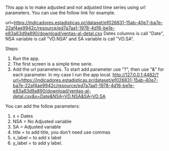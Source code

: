 This app is to make adjusted and not adjusted time series using url parameters. You can use the follow link for example.
 
url=https://indicadores.estadisticas.pr/dataset/ef026831-15ab-40e7-ba7e-22af4ae9942c/resource/ed7a7aa1-1978-4d16-be1e-e83a63d9a890/download/ventas-al-detal.csv
Dates columns is call "Date", NSA variable is call "VD.NSA" and SA variable is call "VD.SA".

Steps:
1. Run the app.
2. The first screen is a simple time serie.
3. Add the url parameters. To start add parameter use "?", then use "&" for each parameter. In my case I run the app local.
   http://127.0.0.1:4482/?url=https://indicadores.estadisticas.pr/dataset/ef026831-15ab-40e7-ba7e-22af4ae9942c/resource/ed7a7aa1-1978-4d16-be1e-e83a63d9a890/download/ventas-al-detal.csv&x=Date&NSA=VD.NSA&SA=VD.SA

You can add the follow parameters:
1. x = Dates
2. NSA = No Adjusted variable
3. SA = Adjusted variable
4. title = to add title, you don't need use commas
5. x_label = to add x label
5. y_label = to add y label.
